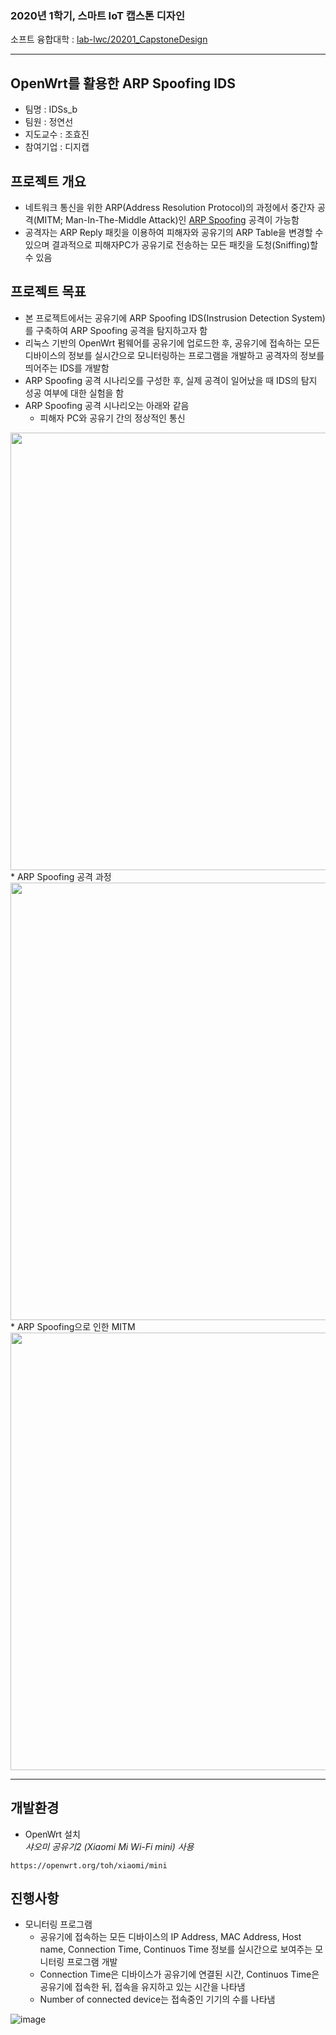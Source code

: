 ### 2020년 1학기, 스마트 IoT 캡스톤 디자인
소프트 융합대학 : [lab-lwc/20201_CapstoneDesign](https://github.com/lab-lwc/20201_CapstoneDesign#2020%EB%85%84-1%ED%95%99%EA%B8%B0-%ED%95%9C%EB%A6%BC%EB%8C%80%ED%95%99%EA%B5%90-%EC%86%8C%ED%94%84%ED%8A%B8%EC%9C%B5%ED%95%A9%EB%8C%80%ED%95%99-capstonedesign-1)
***
## OpenWrt를 활용한 ARP Spoofing IDS
* 팀명 : IDSs_b
* 팀원 : 정연선
* 지도교수 : 조효진
* 참여기업 : 디지캡

## 프로젝트 개요
* 네트워크 통신을 위한 ARP(Address Resolution Protocol)의 과정에서 중간자 공격(MITM; Man-In-The-Middle Attack)인 [ARP Spoofing](https://en.wikipedia.org/wiki/ARP_spoofing) 공격이 가능함
* 공격자는 ARP Reply 패킷을 이용하여 피해자와 공유기의 ARP Table을 변경할 수 있으며 결과적으로 피해자PC가 공유기로 전송하는 모든 패킷을 도청(Sniffing)할 수 있음

## 프로젝트 목표
* 본 프로젝트에서는 공유기에 ARP Spoofing IDS(Instrusion Detection System)를 구축하여 ARP Spoofing 공격을 탐지하고자 함
* 리눅스 기반의 OpenWrt 펌웨어를 공유기에 업로드한 후, 공유기에 접속하는 모든 디바이스의 정보를 실시간으로 모니터링하는 프로그램을 개발하고 공격자의 정보를 띄어주는 IDS를 개발함
* ARP Spoofing 공격 시나리오를 구성한 후, 실제 공격이 일어났을 때 IDS의 탐지 성공 여부에 대한 실험을 함
* ARP Spoofing 공격 시나리오는 아래와 같음
    * 피해자 PC와 공유기 간의 정상적인 통신   
<img src="https://user-images.githubusercontent.com/48937186/80550157-255e7c80-89fa-11ea-92bc-52fb31ac73e8.png" width="700">   
    * ARP Spoofing 공격 과정   
<img src="https://user-images.githubusercontent.com/48937186/80507477-db51a880-89b1-11ea-9d1a-a6d93899ad2f.PNG" width="700">   
    * ARP Spoofing으로 인한 MITM   
<img src="https://user-images.githubusercontent.com/48937186/80507499-e1478980-89b1-11ea-82f1-9f7e8aa060aa.PNG" width="700">    

***

## 개발환경

* OpenWrt 설치   
*샤오미 공유기2 (Xiaomi Mi Wi-Fi mini) 사용*

```
https://openwrt.org/toh/xiaomi/mini
```

## 진행사항
* 모니터링 프로그램 
    * 공유기에 접속하는 모든 디바이스의 IP Address, MAC Address, Host name, Connection Time, Continuos Time 정보를 실시간으로 보여주는 모니터링 프로그램 개발
    * Connection Time은 디바이스가 공유기에 연결된 시간, Continuos Time은 공유기에 접속한 뒤, 접속을 유지하고 있는 시간을 나타냄
    * Number of connected device는 접속중인 기기의 수를 나타냄
    
![image](https://user-images.githubusercontent.com/48937186/80550403-fac0f380-89fa-11ea-82a7-d03a9d0dd42f.png)


